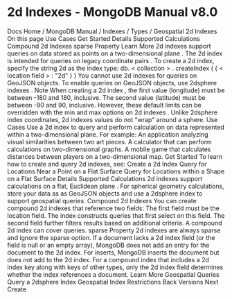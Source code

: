 # 2d Indexes - MongoDB Manual v8.0


Docs Home / MongoDB Manual / Indexes / Types / Geospatial 2d Indexes On this page Use Cases Get Started Details Supported Calculations Compound 2d Indexes sparse Property Learn More 2d indexes support queries on data stored as points on a two-dimensional plane . The 2d index is
intended for queries on legacy coordinate pairs . To create a 2d index, specify the string 2d as the index
type: db. < collection > . createIndex ( { < location field > : "2d" } ) You cannot use 2d indexes for queries on GeoJSON objects. To
enable queries on GeoJSON objects, use 2dsphere indexes . Note When creating a 2d index , the first value (longitude) must
be between -180 and 180, inclusive. The second value (latitude) must be between
-90 and 90, inclusive. However, these default limits can be overridden with the min and max options on 2d indexes . Unlike 2dsphere index coordinates, 2d indexes values do
not "wrap" around a sphere. Use Cases Use a 2d index to query and perform calculation on data represented
within a two-dimensional plane. For example: An application analyzing visual similarities between two art pieces. A calculator that can perform calculations on two-dimensional graphs. A mobile game that calculates distances between players on a
two-dimensional map. Get Started To learn how to create and query 2d indexes, see: Create a 2d Index Query for Locations Near a Point on a Flat Surface Query for Locations within a Shape on a Flat Surface Details Supported Calculations 2d indexes support calculations on a flat, Euclidean plane . For spherical geometry calculations, store your data as as GeoJSON objects and use a 2dsphere index
to support geospatial queries. Compound 2d Indexes You can create compound 2d indexes that reference two fields: The first field must be the location field. The index constructs
queries that first select on this field. The second field further filters results based on additional
criteria. A compound 2d index can cover queries. sparse Property 2d indexes are always sparse and
ignore the sparse option. If a
document lacks a 2d index field (or the field is null or an
empty array), MongoDB does not add an entry for the document to the
2d index. For inserts, MongoDB inserts the document but does not
add to the 2d index. For a compound index that includes a 2d index key along with keys
of other types, only the 2d index field determines whether the
index references a document. Learn More Geospatial Queries Query a 2dsphere Index Geospatial Index Restrictions Back Versions Next Create
